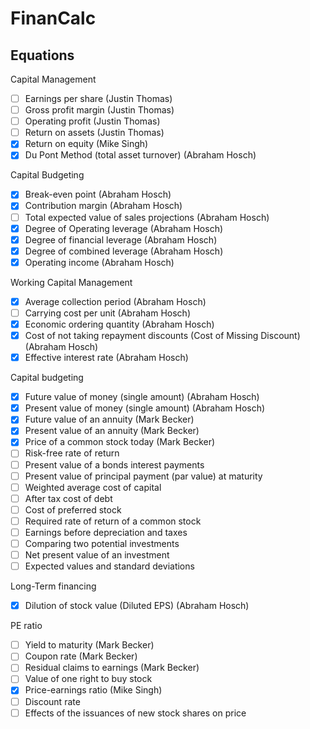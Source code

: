 # FinanCalc

## Equations

Capital Management
- [ ] Earnings per share (Justin Thomas)
- [ ] Gross profit margin (Justin Thomas)
- [ ] Operating profit (Justin Thomas)
- [ ] Return on assets (Justin Thomas)
- [x] Return on equity (Mike Singh)
- [x] Du Pont Method (total asset turnover) (Abraham Hosch)

Capital Budgeting
- [x] Break-even point (Abraham Hosch)
- [x] Contribution margin (Abraham Hosch)
- [ ] Total expected value of sales projections (Abraham Hosch)
- [x] Degree of Operating leverage (Abraham Hosch)
- [x] Degree of financial leverage (Abraham Hosch)
- [x] Degree of combined leverage (Abraham Hosch)
- [x] Operating income (Abraham Hosch)

Working Capital Management
- [x] Average collection period (Abraham Hosch)
- [ ] Carrying cost per unit (Abraham Hosch)
- [x] Economic ordering quantity (Abraham Hosch)
- [x] Cost of not taking repayment discounts (Cost of Missing Discount) (Abraham Hosch)
- [x] Effective interest rate (Abraham Hosch)

Capital budgeting
- [x] Future value of money (single amount) (Abraham Hosch)
- [x] Present value of money (single amount) (Abraham Hosch)
- [x] Future value of an annuity (Mark Becker)
- [x] Present value of an annuity (Mark Becker)
- [x] Price of a common stock today (Mark Becker)
- [ ] Risk-free rate of return
- [ ] Present value of a bonds interest payments
- [ ] Present value of principal payment (par value) at maturity
- [ ] Weighted average cost of capital
- [ ] After tax cost of debt
- [ ] Cost of preferred stock
- [ ] Required rate of return of a common stock
- [ ] Earnings before depreciation and taxes
- [ ] Comparing two potential investments
- [ ] Net present value of an investment
- [ ] Expected values and standard deviations

Long-Term financing
- [x] Dilution of stock value (Diluted EPS) (Abraham Hosch)

PE ratio
- [ ] Yield to maturity (Mark Becker)
- [ ] Coupon rate (Mark Becker)
- [ ] Residual claims to earnings (Mark Becker)
- [ ] Value of one right to buy stock
- [x] Price-earnings ratio (Mike Singh)
- [ ] Discount rate
- [ ] Effects of the issuances of new stock shares on price
